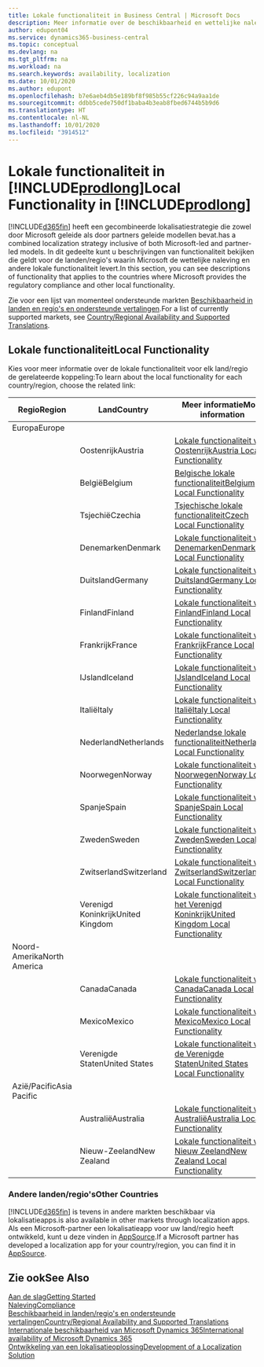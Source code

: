 ```yaml
---
title: Lokale functionaliteit in Business Central | Microsoft Docs
description: Meer informatie over de beschikbaarheid en wettelijke naleving van Dynamics 365 Business Central.
author: edupont04
ms.service: dynamics365-business-central
ms.topic: conceptual
ms.devlang: na
ms.tgt_pltfrm: na
ms.workload: na
ms.search.keywords: availability, localization
ms.date: 10/01/2020
ms.author: edupont
ms.openlocfilehash: b7e6aeb4db5e189bf8f985b55cf226c94a9aa1de
ms.sourcegitcommit: ddbb5cede750df1baba4b3eab8fbed6744b5b9d6
ms.translationtype: HT
ms.contentlocale: nl-NL
ms.lasthandoff: 10/01/2020
ms.locfileid: "3914512"
---
```

# <a name="local-functionality-in-prodlong"></a><span data-ttu-id="b867e-103">Lokale functionaliteit in [!INCLUDE[prodlong](includes/prodlong.md)]</span><span class="sxs-lookup"><span data-stu-id="b867e-103">Local Functionality in [!INCLUDE[prodlong](includes/prodlong.md)]</span></span>

[!INCLUDE[d365fin](includes/d365fin_md.md)] <span data-ttu-id="b867e-104">heeft een gecombineerde lokalisatiestrategie die zowel door Microsoft geleide als door partners geleide modellen bevat.</span><span class="sxs-lookup"><span data-stu-id="b867e-104">has a combined localization strategy inclusive of both Microsoft-led and partner-led models.</span></span> <span data-ttu-id="b867e-105">In dit gedeelte kunt u beschrijvingen van functionaliteit bekijken die geldt voor de landen/regio's waarin Microsoft de wettelijke naleving en andere lokale functionaliteit levert.</span><span class="sxs-lookup"><span data-stu-id="b867e-105">In this section, you can see descriptions of functionality that applies to the countries where Microsoft provides the regulatory compliance and other local functionality.</span></span>  

<span data-ttu-id="b867e-106">Zie voor een lijst van momenteel ondersteunde markten [Beschikbaarheid in landen en regio's en ondersteunde vertalingen](/dynamics365/business-central/dev-itpro/compliance/apptest-countries-and-translations?toc=/dynamics365/business-central/toc.json).</span><span class="sxs-lookup"><span data-stu-id="b867e-106">For a list of currently supported markets, see [Country/Regional Availability and Supported Translations](/dynamics365/business-central/dev-itpro/compliance/apptest-countries-and-translations?toc=/dynamics365/business-central/toc.json).</span></span>  

## <a name="local-functionality"></a><span data-ttu-id="b867e-107">Lokale functionaliteit</span><span class="sxs-lookup"><span data-stu-id="b867e-107">Local Functionality</span></span>

<span data-ttu-id="b867e-108">Kies voor meer informatie over de lokale functionaliteit voor elk land/regio de gerelateerde koppeling:</span><span class="sxs-lookup"><span data-stu-id="b867e-108">To learn about the local functionality for each country/region, choose the related link:</span></span>

| <span data-ttu-id="b867e-109">Regio</span><span class="sxs-lookup"><span data-stu-id="b867e-109">Region</span></span> | <span data-ttu-id="b867e-110">Land</span><span class="sxs-lookup"><span data-stu-id="b867e-110">Country</span></span> | <span data-ttu-id="b867e-111">Meer informatie</span><span class="sxs-lookup"><span data-stu-id="b867e-111">More information</span></span> |
| --- | --- |--- |
| <span data-ttu-id="b867e-112">Europa</span><span class="sxs-lookup"><span data-stu-id="b867e-112">Europe</span></span> |  | |
|        | <span data-ttu-id="b867e-113">Oostenrijk</span><span class="sxs-lookup"><span data-stu-id="b867e-113">Austria</span></span> | [<span data-ttu-id="b867e-114">Lokale functionaliteit voor Oostenrijk</span><span class="sxs-lookup"><span data-stu-id="b867e-114">Austria Local Functionality</span></span>](localfunctionality/austria/austria-local-functionality.md) |
|        | <span data-ttu-id="b867e-115">België</span><span class="sxs-lookup"><span data-stu-id="b867e-115">Belgium</span></span> | [<span data-ttu-id="b867e-116">Belgische lokale functionaliteit</span><span class="sxs-lookup"><span data-stu-id="b867e-116">Belgium Local Functionality</span></span>](localfunctionality/belgium/belgium-local-functionality.md) |
|        | <span data-ttu-id="b867e-117">Tsjechië</span><span class="sxs-lookup"><span data-stu-id="b867e-117">Czechia</span></span> | [<span data-ttu-id="b867e-118">Tsjechische lokale functionaliteit</span><span class="sxs-lookup"><span data-stu-id="b867e-118">Czech Local Functionality</span></span>](localfunctionality/czech/czech-local-functionality.md) |
|        | <span data-ttu-id="b867e-119">Denemarken</span><span class="sxs-lookup"><span data-stu-id="b867e-119">Denmark</span></span> | [<span data-ttu-id="b867e-120">Lokale functionaliteit voor Denemarken</span><span class="sxs-lookup"><span data-stu-id="b867e-120">Denmark Local Functionality</span></span>](localfunctionality/denmark/denmark-local-functionality.md) |
|        | <span data-ttu-id="b867e-121">Duitsland</span><span class="sxs-lookup"><span data-stu-id="b867e-121">Germany</span></span> | [<span data-ttu-id="b867e-122">Lokale functionaliteit voor Duitsland</span><span class="sxs-lookup"><span data-stu-id="b867e-122">Germany Local Functionality</span></span>](localfunctionality/germany/germany-local-functionality.md) |
|        | <span data-ttu-id="b867e-123">Finland</span><span class="sxs-lookup"><span data-stu-id="b867e-123">Finland</span></span> | [<span data-ttu-id="b867e-124">Lokale functionaliteit voor Finland</span><span class="sxs-lookup"><span data-stu-id="b867e-124">Finland Local Functionality</span></span>](localfunctionality/finland/finland-local-functionality.md) |
|        | <span data-ttu-id="b867e-125">Frankrijk</span><span class="sxs-lookup"><span data-stu-id="b867e-125">France</span></span> | [<span data-ttu-id="b867e-126">Lokale functionaliteit voor Frankrijk</span><span class="sxs-lookup"><span data-stu-id="b867e-126">France Local Functionality</span></span>](localfunctionality/france/france-local-functionality.md) |
|        | <span data-ttu-id="b867e-127">IJsland</span><span class="sxs-lookup"><span data-stu-id="b867e-127">Iceland</span></span> | [<span data-ttu-id="b867e-128">Lokale functionaliteit voor IJsland</span><span class="sxs-lookup"><span data-stu-id="b867e-128">Iceland Local Functionality</span></span>](localfunctionality/iceland/iceland-local-functionality.md) |
|        | <span data-ttu-id="b867e-129">Italië</span><span class="sxs-lookup"><span data-stu-id="b867e-129">Italy</span></span> | [<span data-ttu-id="b867e-130">Lokale functionaliteit voor Italië</span><span class="sxs-lookup"><span data-stu-id="b867e-130">Italy Local Functionality</span></span>](localfunctionality/italy/italy-local-functionality.md) |
|        | <span data-ttu-id="b867e-131">Nederland</span><span class="sxs-lookup"><span data-stu-id="b867e-131">Netherlands</span></span> | [<span data-ttu-id="b867e-132">Nederlandse lokale functionaliteit</span><span class="sxs-lookup"><span data-stu-id="b867e-132">Netherlands Local Functionality</span></span>](localfunctionality/netherlands/netherlands-local-functionality.md) |
|        | <span data-ttu-id="b867e-133">Noorwegen</span><span class="sxs-lookup"><span data-stu-id="b867e-133">Norway</span></span> | [<span data-ttu-id="b867e-134">Lokale functionaliteit voor Noorwegen</span><span class="sxs-lookup"><span data-stu-id="b867e-134">Norway Local Functionality</span></span>](localfunctionality/norway/norway-local-functionality.md) |
|        | <span data-ttu-id="b867e-135">Spanje</span><span class="sxs-lookup"><span data-stu-id="b867e-135">Spain</span></span> | [<span data-ttu-id="b867e-136">Lokale functionaliteit voor Spanje</span><span class="sxs-lookup"><span data-stu-id="b867e-136">Spain Local Functionality</span></span>](localfunctionality/spain/spain-local-functionality.md) |
|        | <span data-ttu-id="b867e-137">Zweden</span><span class="sxs-lookup"><span data-stu-id="b867e-137">Sweden</span></span> | [<span data-ttu-id="b867e-138">Lokale functionaliteit voor Zweden</span><span class="sxs-lookup"><span data-stu-id="b867e-138">Sweden Local Functionality</span></span>](localfunctionality/sweden/sweden-local-functionality.md) |
|        | <span data-ttu-id="b867e-139">Zwitserland</span><span class="sxs-lookup"><span data-stu-id="b867e-139">Switzerland</span></span> | [<span data-ttu-id="b867e-140">Lokale functionaliteit voor Zwitserland</span><span class="sxs-lookup"><span data-stu-id="b867e-140">Switzerland Local Functionality</span></span>](localfunctionality/switzerland/switzerland-local-functionality.md) |
|        | <span data-ttu-id="b867e-141">Verenigd Koninkrijk</span><span class="sxs-lookup"><span data-stu-id="b867e-141">United Kingdom</span></span> | [<span data-ttu-id="b867e-142">Lokale functionaliteit voor het Verenigd Koninkrijk</span><span class="sxs-lookup"><span data-stu-id="b867e-142">United Kingdom Local Functionality</span></span>](localfunctionality/unitedkingdom/united-kingdom-local-functionality.md) |
| <span data-ttu-id="b867e-143">Noord-Amerika</span><span class="sxs-lookup"><span data-stu-id="b867e-143">North America</span></span> |       |  |
|        | <span data-ttu-id="b867e-144">Canada</span><span class="sxs-lookup"><span data-stu-id="b867e-144">Canada</span></span>|[<span data-ttu-id="b867e-145">Lokale functionaliteit voor Canada</span><span class="sxs-lookup"><span data-stu-id="b867e-145">Canada Local Functionality</span></span>](localfunctionality/canada/canada-local-functionality.md) |
|        | <span data-ttu-id="b867e-146">Mexico</span><span class="sxs-lookup"><span data-stu-id="b867e-146">Mexico</span></span> | [<span data-ttu-id="b867e-147">Lokale functionaliteit voor Mexico</span><span class="sxs-lookup"><span data-stu-id="b867e-147">Mexico Local Functionality</span></span>](localfunctionality/mexico/mexico-local-functionality.md) |
|        | <span data-ttu-id="b867e-148">Verenigde Staten</span><span class="sxs-lookup"><span data-stu-id="b867e-148">United States</span></span>|[<span data-ttu-id="b867e-149">Lokale functionaliteit voor de Verenigde Staten</span><span class="sxs-lookup"><span data-stu-id="b867e-149">United States Local Functionality</span></span>](localfunctionality/unitedstates/united-states-local-functionality.md) |
| <span data-ttu-id="b867e-150">Azië/Pacific</span><span class="sxs-lookup"><span data-stu-id="b867e-150">Asia Pacific</span></span> |       |  |
|        | <span data-ttu-id="b867e-151">Australië</span><span class="sxs-lookup"><span data-stu-id="b867e-151">Australia</span></span> | [<span data-ttu-id="b867e-152">Lokale functionaliteit voor Australië</span><span class="sxs-lookup"><span data-stu-id="b867e-152">Australia Local Functionality</span></span>](localfunctionality/australia/australia-local-functionality.md) |
|        | <span data-ttu-id="b867e-153">Nieuw-Zeeland</span><span class="sxs-lookup"><span data-stu-id="b867e-153">New Zealand</span></span> | [<span data-ttu-id="b867e-154">Lokale functionaliteit voor Nieuw Zeeland</span><span class="sxs-lookup"><span data-stu-id="b867e-154">New Zealand Local Functionality</span></span>](localfunctionality/newzealand/new-zealand-local-functionality.md) |

### <a name="other-countries"></a><span data-ttu-id="b867e-155">Andere landen/regio's</span><span class="sxs-lookup"><span data-stu-id="b867e-155">Other Countries</span></span>

[!INCLUDE[d365fin](includes/d365fin_md.md)] <span data-ttu-id="b867e-156">is tevens in andere markten beschikbaar via lokalisatieapps.</span><span class="sxs-lookup"><span data-stu-id="b867e-156">is also available in other markets through localization apps.</span></span> <span data-ttu-id="b867e-157">Als een Microsoft-partner een lokalisatieapp voor uw land/regio heeft ontwikkeld, kunt u deze vinden in [AppSource](https://go.microsoft.com/fwlink/?linkid=2081646).</span><span class="sxs-lookup"><span data-stu-id="b867e-157">If a Microsoft partner has developed a localization app for your country/region, you can find it in [AppSource](https://go.microsoft.com/fwlink/?linkid=2081646).</span></span>

## <a name="see-also"></a><span data-ttu-id="b867e-158">Zie ook</span><span class="sxs-lookup"><span data-stu-id="b867e-158">See Also</span></span>

[<span data-ttu-id="b867e-159">Aan de slag</span><span class="sxs-lookup"><span data-stu-id="b867e-159">Getting Started</span></span>](product-get-started.md)  
[<span data-ttu-id="b867e-160">Naleving</span><span class="sxs-lookup"><span data-stu-id="b867e-160">Compliance</span></span>](compliance/compliance-overview.md)  
[<span data-ttu-id="b867e-161">Beschikbaarheid in landen/regio's en ondersteunde vertalingen</span><span class="sxs-lookup"><span data-stu-id="b867e-161">Country/Regional Availability and Supported Translations</span></span>](/dynamics365/business-central/dev-itpro/compliance/apptest-countries-and-translations?toc=/dynamics365/business-central/toc.json)  
[<span data-ttu-id="b867e-162">Internationale beschikbaarheid van Microsoft Dynamics 365</span><span class="sxs-lookup"><span data-stu-id="b867e-162">International availability of Microsoft Dynamics 365</span></span>](/dynamics365/get-started/availability)  
[<span data-ttu-id="b867e-163">Ontwikkeling van een lokalisatieoplossing</span><span class="sxs-lookup"><span data-stu-id="b867e-163">Development of a Localization Solution</span></span>](/dynamics365/business-central/dev-itpro/developer/readiness/readiness-develop-localization)  
